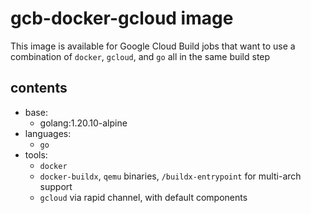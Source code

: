 # gcb-docker-gcloud image

This image is available for Google Cloud Build jobs that want to use a
combination of `docker`, `gcloud`, and `go` all in the same build step

## contents

- base:
  - golang:1.20.10-alpine
- languages:
  - `go`
- tools:
  - `docker`
  - `docker-buildx`, `qemu` binaries, `/buildx-entrypoint` for multi-arch support
  - `gcloud` via rapid channel, with default components
